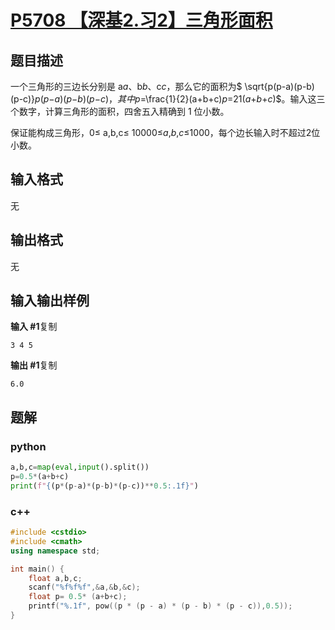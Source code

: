 # [P5708 【深基2.习2】三角形面积](https://www.luogu.com.cn/problem/P5708)

## 题目描述

一个三角形的三边长分别是 a*a*、b*b*、c*c*，那么它的面积为$ \sqrt{p(p-a)(p-b)(p-c)}*p*(*p*−*a*)(*p*−*b*)(*p*−*c*)$，其中 p=$\frac{1}{2}(a+b+c)*p*=21(*a*+*b*+*c*)$。输入这三个数字，计算三角形的面积，四舍五入精确到 1 位小数。

保证能构成三角形，0$\leq$ a,b,c$\leq$ 10000≤*a*,*b*,*c*≤1000，每个边长输入时不超过2位小数。

## 输入格式

无

## 输出格式

无

## 输入输出样例

**输入 #1**复制

```
3 4 5
```

**输出 #1**复制

```
6.0
```

## 题解

### python

```python
a,b,c=map(eval,input().split())
p=0.5*(a+b+c)
print(f"{(p*(p-a)*(p-b)*(p-c))**0.5:.1f}")
```

### c++

```cpp
#include <cstdio>
#include <cmath>
using namespace std;

int main() {
    float a,b,c;
    scanf("%f%f%f",&a,&b,&c);
    float p= 0.5* (a+b+c);
    printf("%.1f", pow((p * (p - a) * (p - b) * (p - c)),0.5));
}
```

